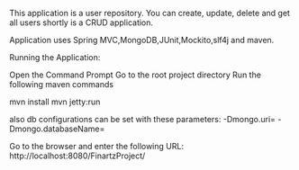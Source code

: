 This application is a user repository. You can create, update, delete and get all users shortly is a CRUD application. 

Application uses Spring MVC,MongoDB,JUnit,Mockito,slf4j and maven.


Running the Application:

Open the Command Prompt
Go to the root project directory
Run the following maven commands 

mvn install
mvn jetty:run

also db configurations can be set with these parameters:
-Dmongo.uri=
-Dmongo.databaseName=

Go to the browser and enter the following URL:
http://localhost:8080/FinartzProject/
